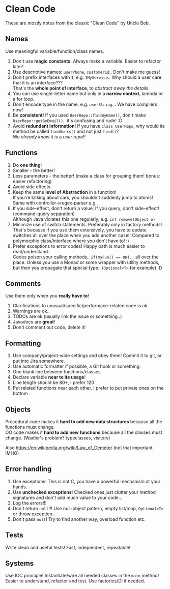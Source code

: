 
# Clean Code

These are mostly notes from the classic "Clean Code" by Uncle Bob.




## Names
Use meaningful variable/function/class names.  


1. Don't use **magic constants**. Always make a variable. Easier to refactor later!
1. Use descriptive names: `userPhone`, `customerId`.. Don't make me guess!
1. Don't prefix interfaces with `I`, e.g. `IMyService`.. Why should a user care that it is an interface???  
That's the **whole point of interface**, to *abstract away the details*
1. You can use single-letter name but only in a **narrow context**, lambda or a for loop..
1. Don't encode type in the name, e.g. `userString`... We have compilers now!
1. Be **consistent**! If you used `UserRepo::findByName()`, don't make `UserRepo::getByEmail()`.. it's confusing and rude! :D
1. Avoid **redundant information**! If you have `class UserRepo`, why would its method be called `findUsers()` and not just `find()`?  
We *already know* it is a *user repo*!!


## Functions
1. Do **one thing**!
1. Smaller - the better!
1. Less parameters - the better! (make a class for grouping them! bonus: easier refactoring)
1. Avoid side effects
1. Keep the same **level of Abstraction** in a function!  
If you're talking about cars, you shouldn't suddenly jump to atoms!  
Same with controller->regex-parser e.g.
1. If you side-effect, don't return a value; If you query, don't side-effect! (command-query separation)  
Although Java violates this one regularly, e.g. `int remove(Object o)`
1. Minimize use of switch statements. Preferably only in factory methods!  
That's because if you use them extensively, you have to update switches all over the place when you add another case!! Compared to polymorphic class/interface where you don't have to! :)
1. Prefer exceptions to error codes! Happy path is much easier to read/understand.  
Codes poison your calling methods.. `if(myFun() == OK)..` all over the place. Unless you use a Monad or some wrapper with utility methods, but then you propagate that special type.. (`Optional<T>` for example) :D


## Comments
Use them only when you **really have to**!

1. Clarifications to unusual/specific/performace-related code is ok
1. Warnings are ok..
1. TODOs are ok (usually link the issue or something..)
1. Javadocs are **great**!
1. Don't comment out code, delete it!

## Formatting
1. Use company/project-wide settings and obey them! Commit it to git, or put into Jira somewhere.  
1. Use automatic formatter if possible, a Git hook or something.
1. One blank line between functions/classes
1. Declare variable **near to its usage**!
1. Line length should be 80+, I prefer 120
1. Put related functions near each other. I prefer to put private ones on the bottom


## Objects
Procedural code makes it **hard to add new data structures** because all the functions must
change.  
OO code makes it **hard to add new functions** because all the classes must change.
(Wadler's problem? typeclasses, visitors)

Also https://en.wikipedia.org/wiki/Law_of_Demeter (not that important IMHO)



## Error handling
1. Use exceptions! This is not C, you have a powerful mechanism at your hands.  
1. Use **unchecked exceptions**! Checked ones just clutter your method signatures and don't add much value to your code...
1. Log the errors!!!
1. Don't return `null`!!! Use null-object pattern, empty list/map, `Optional<T>` or throw exception..
1. Don't pass `null`! Try to find another way, overload function etc.


## Tests
Write clean and useful tests!
Fast, independent, repeatable!

## Systems
Use IOC principle! Instantiate/wire all needed classes in the `main` method!  
Easier to understand, refactor and test. Use factories/DI if needed.




